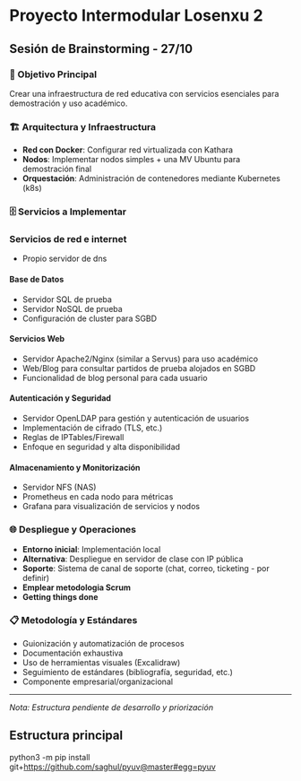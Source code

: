 # Proyecto Intermodular Losenxu 2

## Sesión de Brainstorming - 27/10

### 🎯 Objetivo Principal
Crear una infraestructura de red educativa con servicios esenciales para demostración y uso académico.

### 🏗️ Arquitectura y Infraestructura
- **Red con Docker**: Configurar red virtualizada con Kathara
- **Nodos**: Implementar nodos simples + una MV Ubuntu para demostración final
- **Orquestación**: Administración de contenedores mediante Kubernetes (k8s)

### 🗄️ Servicios a Implementar

### Servicios de red e internet
- Propio servidor de dns

#### Base de Datos
- Servidor SQL de prueba
- Servidor NoSQL de prueba 
- Configuración de cluster para SGBD

#### Servicios Web
- Servidor Apache2/Nginx (similar a Servus) para uso académico
- Web/Blog para consultar partidos de prueba alojados en SGBD
- Funcionalidad de blog personal para cada usuario

#### Autenticación y Seguridad
- Servidor OpenLDAP para gestión y autenticación de usuarios
- Implementación de cifrado (TLS, etc.)
- Reglas de IPTables/Firewall
- Enfoque en seguridad y alta disponibilidad

#### Almacenamiento y Monitorización
- Servidor NFS (NAS)
- Prometheus en cada nodo para métricas
- Grafana para visualización de servicios y nodos

### 🌐 Despliegue y Operaciones
- **Entorno inicial**: Implementación local
- **Alternativa**: Despliegue en servidor de clase con IP pública
- **Soporte**: Sistema de canal de soporte (chat, correo, ticketing - por definir)
- **Emplear metodologia Scrum**
- **Getting things done**

### 📋 Metodología y Estándares
- Guionización y automatización de procesos
- Documentación exhaustiva
- Uso de herramientas visuales (Excalidraw)
- Seguimiento de estándares (bibliografía, seguridad, etc.)
- Componente empresarial/organizacional

---
*Nota: Estructura pendiente de desarrollo y priorización*



## Estructura principal

python3 -m pip install git+https://github.com/saghul/pyuv@master#egg=pyuv
